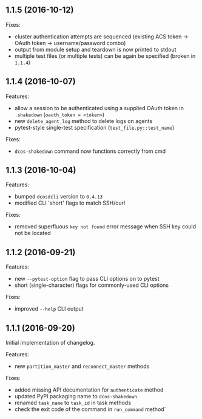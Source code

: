 ## 1.1.5 (2016-10-12)

Fixes:

  - cluster authentication attempts are sequenced (existing ACS token ->
    OAuth token -> username/password combo)
  - output from module setup and teardown is now printed to stdout
  - multiple test files (or multiple tests) can be again be specified
    (broken in `1.1.4`)


## 1.1.4 (2016-10-07)

Features:

  - allow a session to be authenticated using a supplied OAuth token
    in `.shakedown` (`oauth_token = <token>`)
  - new `delete_agent_log` method to delete logs on agents
  - pytest-style single-test specification (`test_file.py::test_name`)

Fixes:

  - `dcos-shakedown` command now functions correctly from cmd


## 1.1.3 (2016-10-04)

Features:

  - bumped `dcosdcli` version to `0.4.13`
  - modified CLI 'short' flags to match SSH/curl

Fixes:

  - removed superfluous `key not found` error message when SSH
    key could not be located


## 1.1.2 (2016-09-21)

Features:

  - new `--pytest-option` flag to pass CLI options on to pytest
  - short (single-character) flags for commonly-used CLI options

Fixes:

  - improved `--help` CLI output


## 1.1.1 (2016-09-20)

Initial implementation of changelog.

Features:

  - new `partition_master` and `reconnect_master` methods

Fixes:

  - added missing API documentation for `authenticate` method
  - updated PyPI packaging name to `dcos-shakedown`
  - renamed `task_name` to `task_id` in task methods
  - check the exit code of the command in `run_command` method`
